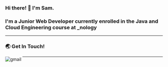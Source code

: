 ### Hi there! 👋 I'm Sam. 

### I'm a Junior Web Developer currently enrolled in the Java and Cloud Engineering course at _nology 

---

### :earth_asia: Get In Touch! 

[<img align="left" alt="gmail" src="https://img.shields.io/badge/Gmail-D14836?style=for-the-badge&logo=gmail&logoColor=white" />][gmail]


---
[gmail]:SJHarrison97@gmail.com

